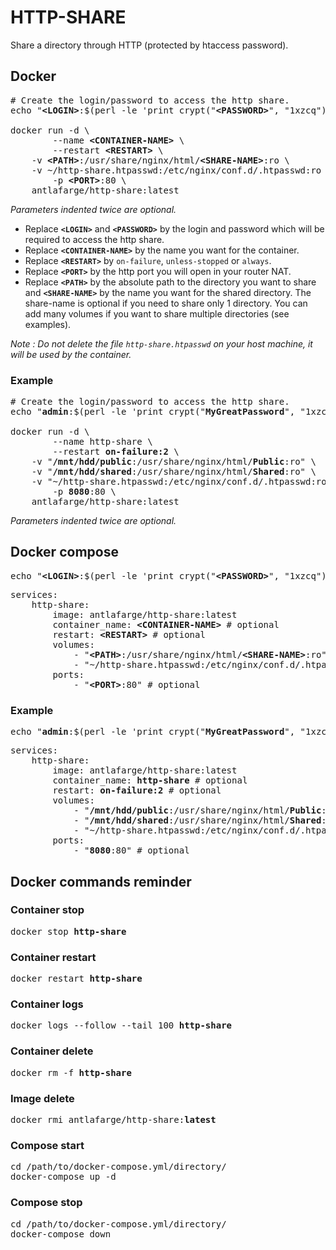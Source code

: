 # HTTP-SHARE

Share a directory through HTTP (protected by htaccess password).

## Docker

<pre>
# Create the login/password to access the http share.
echo "<b>&#60;LOGIN&#62;</b>:$(perl -le 'print crypt("<b>&#60;PASSWORD&#62;</b>", "1xzcq")')" > ~/http-share.htpasswd

docker run -d \
        --name <b>&#60;CONTAINER-NAME&#62;</b> \
        --restart <b>&#60;RESTART&#62;</b> \
    -v <b>&#60;PATH&#62;</b>:/usr/share/nginx/html/<b>&#60;SHARE-NAME&#62;</b>:ro \
    -v ~/http-share.htpasswd:/etc/nginx/conf.d/.htpasswd:ro \
        -p <b>&#60;PORT&#62;</b>:80 \
    antlafarge/http-share:latest
</pre>
*Parameters indented twice are optional.*

- Replace **`<LOGIN>`** and **`<PASSWORD>`** by the login and password which will be required to access the http share.
- Replace **`<CONTAINER-NAME>`** by the name you want for the container.
- Replace **`<RESTART>`** by `on-failure`, `unless-stopped` or `always`.
- Replace **`<PORT>`** by the http port you will open in your router NAT.
- Replace **`<PATH>`** by the absolute path to the directory you want to share and **`<SHARE-NAME>`** by the name you want for the shared directory. The share-name is optional if you need to share only 1 directory. You can add many volumes if you want to share multiple directories (see examples).

*Note : Do not delete the file `http-share.htpasswd` on your host machine, it will be used by the container.*

### Example

<pre>
# Create the login/password to access the http share.
echo "<b>admin</b>:$(perl -le 'print crypt("<b>MyGreatPassword</b>", "1xzcq")')" > ~/http-share.htpasswd

docker run -d \
        --name http-share \
        --restart <b>on-failure:2</b> \
    -v "<b>/mnt/hdd/public</b>:/usr/share/nginx/html/<b>Public</b>:ro" \
    -v "<b>/mnt/hdd/shared</b>:/usr/share/nginx/html/<b>Shared</b>:ro" \
    -v "~/http-share.htpasswd:/etc/nginx/conf.d/.htpasswd:ro" \
        -p <b>8080</b>:80 \
    antlafarge/http-share:latest
</pre>
*Parameters indented twice are optional.*

## Docker compose

<pre>
echo "<b>&#60;LOGIN&#62;</b>:$(perl -le 'print crypt("<b>&#60;PASSWORD&#62;</b>", "1xzcq")')" > ~/http-share.htpasswd
</pre>

<pre>
services:
    http-share:
        image: antlafarge/http-share:latest
        container_name: <b>&#60;CONTAINER-NAME&#62;</b> # optional
        restart: <b>&#60;RESTART&#62;</b> # optional
        volumes:
            - "<b>&#60;PATH&#62;</b>:/usr/share/nginx/html/<b>&#60;SHARE-NAME&#62;</b>:ro"
            - "~/http-share.htpasswd:/etc/nginx/conf.d/.htpasswd:ro"
        ports:
            - "<b>&#60;PORT&#62;</b>:80" # optional
</pre>

### Example

<pre>
echo "<b>admin</b>:$(perl -le 'print crypt("<b>MyGreatPassword</b>", "1xzcq")')" > ~/http-share.htpasswd
</pre>

<pre>
services:
    http-share:
        image: antlafarge/http-share:latest
        container_name: <b>http-share</b> # optional
        restart: <b>on-failure:2</b> # optional
        volumes:
            - "<b>/mnt/hdd/public</b>:/usr/share/nginx/html/<b>Public</b>:ro"
            - "<b>/mnt/hdd/shared</b>:/usr/share/nginx/html/<b>Shared</b>:ro"
            - "~/http-share.htpasswd:/etc/nginx/conf.d/.htpasswd:ro"
        ports:
            - "<b>8080</b>:80" # optional
</pre>

## Docker commands reminder

### Container stop

<pre>
docker stop <b>http-share</b>
</pre>

### Container restart

<pre>
docker restart <b>http-share</b>
</pre>

### Container logs

<pre>
docker logs --follow --tail 100 <b>http-share</b>
</pre>

### Container delete

<pre>
docker rm -f <b>http-share</b>
</pre>

### Image delete

<pre>
docker rmi antlafarge/http-share:<b>latest</b>
</pre>

### Compose start

<pre>
cd /path/to/docker-compose.yml/directory/
docker-compose up -d
</pre>

### Compose stop

<pre>
cd /path/to/docker-compose.yml/directory/
docker-compose down
</pre>
